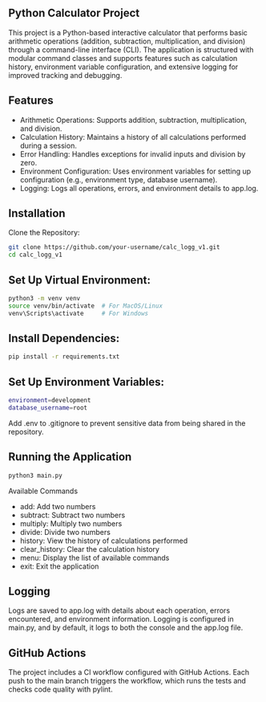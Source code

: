## Python Calculator Project
This project is a Python-based interactive calculator that performs basic arithmetic operations (addition, subtraction, multiplication, and division) through a command-line interface (CLI). The application is structured with modular command classes and supports features such as calculation history, environment variable configuration, and extensive logging for improved tracking and debugging.

## Features
- Arithmetic Operations: Supports addition, subtraction, multiplication, and division.
- Calculation History: Maintains a history of all calculations performed during a session.
- Error Handling: Handles exceptions for invalid inputs and division by zero.
- Environment Configuration: Uses environment variables for setting up configuration (e.g., environment type, database username).
- Logging: Logs all operations, errors, and environment details to app.log.

## Installation
Clone the Repository:
  ```bash
 git clone https://github.com/your-username/calc_logg_v1.git
 cd calc_logg_v1
  ```
## Set Up Virtual Environment:
``` bash
python3 -m venv venv
source venv/bin/activate  # For MacOS/Linux
venv\Scripts\activate     # For Windows
 ```
## Install Dependencies:
``` bash
pip install -r requirements.txt
```
## Set Up Environment Variables:
```bash
environment=development
database_username=root
```
Add .env to .gitignore to prevent sensitive data from being shared in the repository.

## Running the Application
```bash
python3 main.py
```
Available Commands
- add: Add two numbers
- subtract: Subtract two numbers
- multiply: Multiply two numbers
- divide: Divide two numbers
- history: View the history of calculations performed
- clear_history: Clear the calculation history
- menu: Display the list of available commands
- exit: Exit the application

## Logging
Logs are saved to app.log with details about each operation, errors encountered, and environment information. Logging is configured in main.py, and by default, it logs to both the console and the app.log file.

## GitHub Actions
The project includes a CI workflow configured with GitHub Actions. Each push to the main branch triggers the workflow, which runs the tests and checks code quality with pylint.


